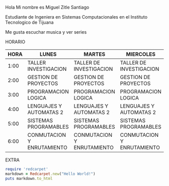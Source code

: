 Hola 
Mi nombre es Miguel Zitle Santiago

Estudiante de Ingeniera en Sistemas Computacionales en el Instituto Tecnologico de Tijuana

Me gusta escuchar musica y ver series

HORARIO

| HORA  | LUNES                      | MARTES                     | MIERCOLES                  | JUEVES                     | VIERNES                    |
|-------|----------------------------|----------------------------|----------------------------|----------------------------|----------------------------|
| 1:00  | TALLER INVESTIGACION       | TALLER DE INVESTIGACION    | TALLER DE INVESTIGACION    | TALLER DE INVESTIGACION    |                            |
| 2:00  | GESTION DE PROYECTOS       | GESTION DE PROYECTOS       | GESTION DE PROYECTOS       | GESTION DE PROYECTOS       | GESTION DE PROYECTOS       |
| 3:00  | PROGRAMACION LOGICA        | PROGRAMACION LOGICA        | PROGRAMACION LOGICA        | PROGRAMACION LOGICA        | GESTION DE PROYECTOS       |
| 4:00  | LENGUAJES Y AUTOMATAS 2    | LENGUAJES Y AUTOMATAS 2    | LENGUAJES Y AUTOMATAS 2    | LENGUAJES Y AUTOMATAS 2    | LENGUAJES Y AUTOMATAS 2    |
| 5:00  | SISTEMAS PROGRAMABLES      | SISTEMAS PROGRAMABLES      | SISTEMAS PROGRAMABLES      | SISTEMAS PROGRAMABLES      |                            |
| 6:00  | CONMUTACION Y ENRUTAMIENTO | CONMUTACION Y ENRUTAMIENTO | CONMUTACION Y ENRUTAMIENTO | CONMUTACION Y ENRUTAMIENTO | CONMUTACION Y ENRUTAMIENTO |


EXTRA
```ruby
require 'redcarpet'
markdown = Redcarpet.new("Hello World!")
puts markdown.to_html
```
